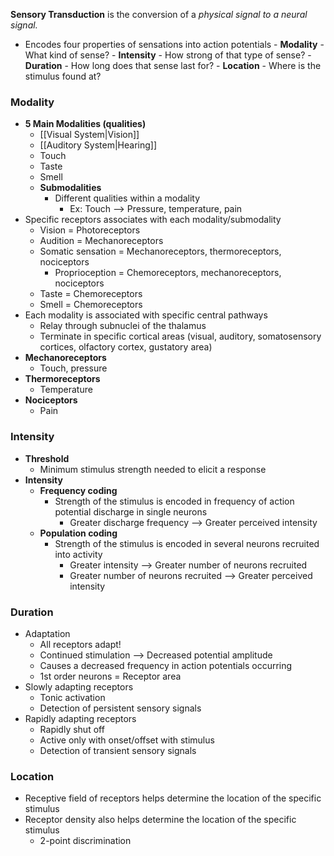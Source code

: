 **Sensory Transduction** is the conversion of a *physical signal to a neural signal.*

- Encodes four properties of sensations into action potentials
		- **Modality**
			- What kind of sense?
		- **Intensity**
			- How strong of that type of sense?
		- **Duration**
			- How long does that sense last for?
		- **Location**
			- Where is the stimulus found at?

### Modality
- **5 Main Modalities (qualities)**
	- [[Visual System|Vision]]
	- [[Auditory System|Hearing]]
	- Touch
	- Taste
	- Smell
	- **Submodalities**
		- Different qualities within a modality
			- Ex: Touch --> Pressure, temperature, pain
- Specific receptors associates with each modality/submodality
	- Vision = Photoreceptors
	- Audition = Mechanoreceptors
	- Somatic sensation = Mechanoreceptors, thermoreceptors, nociceptors
		- Proprioception = Chemoreceptors, mechanoreceptors, nociceptors
	- Taste = Chemoreceptors
	- Smell = Chemoreceptors
- Each modality is associated with specific central pathways
	- Relay through subnuclei of the thalamus
	- Terminate in specific cortical areas (visual, auditory, somatosensory cortices, olfactory cortex, gustatory area)
- **Mechanoreceptors**
	- Touch, pressure
- **Thermoreceptors**
	- Temperature
- **Nociceptors**
	- Pain

### Intensity
- **Threshold**
	- Minimum stimulus strength needed to elicit a response
- **Intensity**
	- **Frequency coding**
		- Strength of the stimulus is encoded in frequency of action potential discharge in single neurons
			- Greater discharge frequency --> Greater perceived intensity
	- **Population coding**
		- Strength of the stimulus is encoded in several neurons recruited into activity
			- Greater intensity --> Greater number of neurons recruited
			- Greater number of neurons recruited --> Greater perceived intensity

### Duration
- Adaptation
	- All receptors adapt!
	- Continued stimulation --> Decreased potential amplitude
	- Causes a decreased frequency in action potentials occurring
	- 1st order neurons = Receptor area
- Slowly adapting receptors
	- Tonic activation
	- Detection of persistent sensory signals
- Rapidly adapting receptors
	- Rapidly shut off
	- Active only with onset/offset with stimulus
	- Detection of transient sensory signals

### Location
- Receptive field of receptors helps determine the location of the specific stimulus
- Receptor density also helps determine the location of the specific stimulus
	- 2-point discrimination
